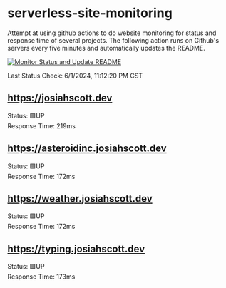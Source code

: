# serverless-site-monitoring
Attempt at using github actions to do website monitoring for status and response time of several projects. The following action runs on Github's servers every five minutes and automatically updates the README.  

[![Monitor Status and Update README](https://github.com/JosiahSco/serverless-site-monitoring/actions/workflows/monitor.yaml/badge.svg)](https://github.com/JosiahSco/serverless-site-monitoring/actions/workflows/monitor.yaml)

Last Status Check: 6/1/2024, 11:12:20 PM CST

## https://josiahscott.dev
Status: 🟩UP  
Response Time: 219ms

## https://asteroidinc.josiahscott.dev
Status: 🟩UP  
Response Time: 172ms

## https://weather.josiahscott.dev
Status: 🟩UP  
Response Time: 172ms

## https://typing.josiahscott.dev
Status: 🟩UP  
Response Time: 173ms

